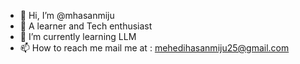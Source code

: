 - 👋 Hi, I’m @mhasanmiju
- 👀 A learner and Tech enthusiast
- 🌱 I’m currently learning LLM
- 📫 How to reach me mail me at : mehedihasanmiju25@gmail.com


<!---
mhasanmiju/mhasanmiju is a ✨ special ✨ repository because its `README.md` (this file) appears on your GitHub profile.
You can click the Preview link to take a look at your changes.
--->
